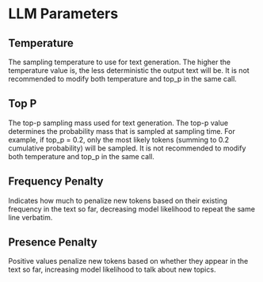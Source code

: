 # LLM Parameters

## Temperature

The sampling temperature to use for text generation. The higher the temperature value is, the less deterministic the output text will be. It is not recommended to modify both temperature and top_p in the same call.

## Top P

The top-p sampling mass used for text generation. The top-p value determines the probability mass that is sampled at sampling time. For example, if top_p = 0.2, only the most likely tokens (summing to 0.2 cumulative probability) will be sampled. It is not recommended to modify both temperature and top_p in the same call.

## Frequency Penalty

Indicates how much to penalize new tokens based on their existing frequency in the text so far, decreasing model likelihood to repeat the same line verbatim.

## Presence Penalty

Positive values penalize new tokens based on whether they appear in the text so far, increasing model likelihood to talk about new topics.
